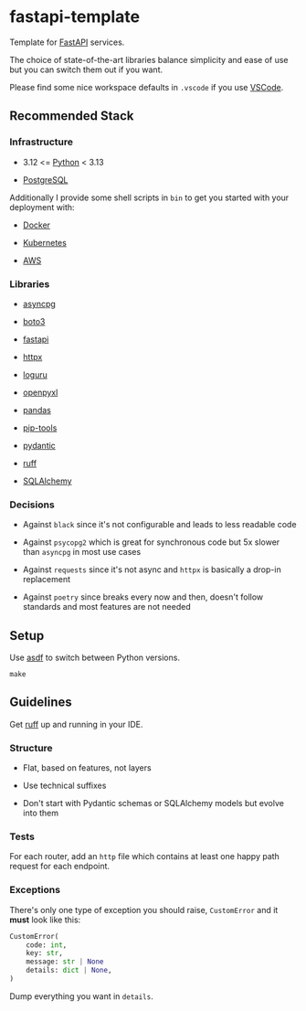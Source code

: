 # fastapi-template

Template for [FastAPI](https://fastapi.tiangolo.com/) services.

The choice of state-of-the-art libraries balance simplicity and ease of use but you can switch them out if you want.

Please find some nice workspace defaults in `.vscode` if you use [VSCode](https://code.visualstudio.com/).

## Recommended Stack

### Infrastructure

- 3.12 <= [Python](https://docs.python.org) < 3.13

- [PostgreSQL](https://www.postgresql.org/docs/current/index.html)

Additionally I provide some shell scripts in `bin` to get you started with your deployment with:

- [Docker](https://docs.docker.com/)

- [Kubernetes](https://kubernetes.io/docs/home/)

- [AWS](https://docs.aws.amazon.com/)

### Libraries

- [asyncpg](https://magicstack.github.io/asyncpg/current/)

- [boto3](https://boto3.amazonaws.com/v1/documentation/api/latest/index.html)

- [fastapi](https://fastapi.tiangolo.com/)

- [httpx](https://www.python-httpx.org/)

- [loguru](https://github.com/Delgan/loguru)

- [openpyxl](https://openpyxl.readthedocs.io/en/stable/)

- [pandas](https://pandas.pydata.org/)

- [pip-tools](https://github.com/jazzband/pip-tools)

- [pydantic](https://pydantic-docs.helpmanual.io/)

- [ruff](https://docs.astral.sh/ruff/)

- [SQLAlchemy](https://docs.sqlalchemy.org/)

### Decisions

- Against `black` since it's not configurable and leads to less readable code

- Against `psycopg2` which is great for synchronous code but 5x slower than `asyncpg` in most use cases

- Against `requests` since it's not async and `httpx` is basically a drop-in replacement

- Against `poetry` since breaks every now and then, doesn't follow standards and most features are not needed

## Setup

Use [asdf](https://github.com/asdf-vm/asdf) to switch between Python versions.

```shell
make
```

## Guidelines

Get [ruff](https://github.com/astral-sh/ruff) up and running in your IDE.

### Structure

- Flat, based on features, not layers

- Use technical suffixes

- Don't start with Pydantic schemas or SQLAlchemy models but evolve into them

### Tests

For each router, add an `http` file which contains at least one happy path request for each endpoint.

### Exceptions

There's only one type of exception you should raise, `CustomError` and it **must** look like this:

```py
CustomError(
    code: int,
    key: str,
    message: str | None
    details: dict | None,
)
```

Dump everything you want in `details`.
